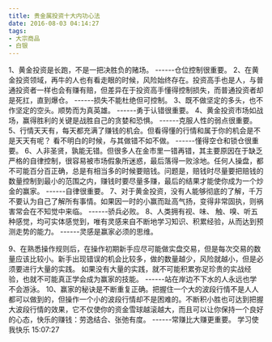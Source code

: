 ```yaml
---
title: 贵金属投资十大内功心法
date: 2016-08-03 04:14:27
tags:
- 大宗商品
- 白银
---
```


1、黄金投资是长跑，不是一把决胜负的赌场。                                   ------仓位控制很重要。2、在黄金投资领域，再牛的人也有看走眼的时候，风险始终存在。投资高手也是人，与普通投资者一样也会有赚有赔，但差异在于投资高手懂得控制损失，而普通投资者却是死扛，直到爆仓。                             ------损失不能杜绝但可控制。3、既不做坚定的多头，也不作坚定的空头。顺势而为真英雄。                                   ------勇于认错很重要。4、黄金投资市场如战场，赢得胜利的关键是战胜自己的贪婪和恐惧。                             ------克服人性的弱点很重要。5、行情天天有，每天都充满了赚钱的机会。但看得懂的行情和属于你的机会是不是天天有呢？ 看不明白的时候，与其做错不如不做。                            ------懂得空仓和锁仓很重要。6、人非圣贤，孰能无错。但很多人在金市里一错再错，其主要原因在于缺乏严格的自律控制，很容易被市场假象所迷惑，最后落得一败涂地。任何人操盘，都不可能百分百正确，总是有相当多的时候要赔钱。问题是，赔钱时尽量要把赔钱的数量控制到最小的范围之内，赚钱时要尽量多赚，最后的结果才能使你成为一个炒金的赢家。                                       ------自律很重要。7、对于黄金投资，没有人能够彻底的了解，千万不要认为自己了解所有事情。如果因一时的小赢而趾高气扬，变得非常固执，则祸害常会在不知觉中来临。                                         ------骄兵必败。8、人类拥有视、味、 触、嗅、听五种感觉，均可实体感觉到，唯有灵感来自不断地学习知识、积累经验，从而达到预测走势的能力。                            ------灵感是赢家必须的思维。9、在熟悉操作规则后，在操作初期新手应尽可能做实盘交易，但是每次交易的数量应该比较小。新手出现错误的机会比较多，做的数量越少，风险就越小，但是必须要进行大量的实践。 如果没有大量的实践，就不可能积累弥足珍贵的实战经验，也就不可能真正学会成为赢家的技能。       ------站在岸边不下水的人永远也学不会游泳。10、赢家的秘诀是不断重复正确。把握住一个大的波段行情不是人人都可以做到的，但操作一个小的波段行情却不是困难的。不断积小胜也可达到把握大波段行情的效果，它不仅使你的资金雪球越滚越大，而且可以让你保持一个良好的心态，快乐的赚钱：劳逸结合、张弛有度。                                ------常赚比大赚更重要。
学习使我快乐  15:07:27